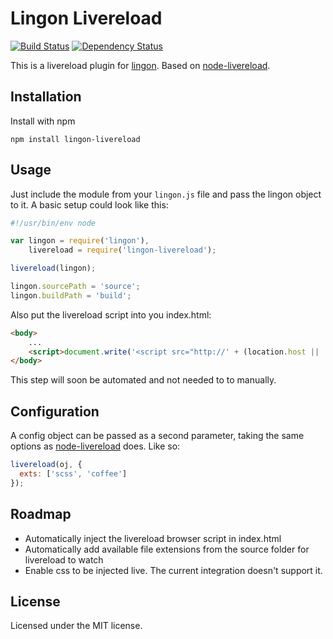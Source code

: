 # Lingon Livereload

[![Build Status](https://travis-ci.org/javoire/lingon-livereload.png?branch=tests)](https://travis-ci.org/javoire/lingon-livereload)
[![Dependency Status](https://david-dm.org/javoire/lingon-livereload.png)](https://david-dm.org/javoire/lingon-livereload)

This is a livereload plugin for [lingon](https://github.com/jpettersson/lingon). Based on [node-livereload](https://github.com/mnmly/node-livereload).

## Installation

Install with npm
```
npm install lingon-livereload
```

## Usage

Just include the module from your ```lingon.js``` file and pass the lingon object to it. A basic setup could look like this:
```JavaScript
#!/usr/bin/env node

var lingon = require('lingon'),
    livereload = require('lingon-livereload');

livereload(lingon);

lingon.sourcePath = 'source';
lingon.buildPath = 'build';
```
Also put the livereload script into you index.html:
```HTML
<body>
    ...
    <script>document.write('<script src="http://' + (location.host || 'localhost').split(':')[0] + ':35729/livereload.js"></' + 'script>')</script>
</body>
```
This step will soon be automated and not needed to to manually.

## Configuration

A config object can be passed as a second parameter, taking the same options as [node-livereload](https://github.com/mnmly/node-livereload#options) does. Like so:
```JavaScript
livereload(oj, {
  exts: ['scss', 'coffee']
});
```

## Roadmap

* Automatically inject the livereload browser script in index.html
* Automatically add available file extensions from the source folder for livereload to watch
* Enable css to be injected live. The current integration doesn't support it.

## License

Licensed under the MIT license.
